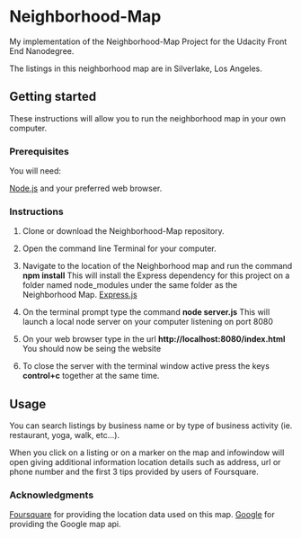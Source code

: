# Neighborhood-Map
My implementation of the Neighborhood-Map Project for the Udacity Front End Nanodegree.

The listings in this neighborhood map are in Silverlake, Los Angeles.

## Getting started

These instructions will allow you to run the neighborhood map in your own computer.

### Prerequisites

You will need:

[Node.js](https://nodejs.org/) and your preferred web browser.

### Instructions

1. Clone or download the Neighborhood-Map repository.

2. Open the command line Terminal for your computer.

3. Navigate to the location of the Neighborhood map and run the command **npm install**
This will install the Express dependency for this project on a folder named node_modules
under the same folder as the Neighborhood Map.
[Express.js](https://expressjs.com/)

4. On the terminal prompt type the command **node server.js**
This will launch a local node server on your computer listening on port 8080

5. On your web browser type in the url **http://localhost:8080/index.html**
You should now be seing the website

6. To close the server with the terminal window active press the keys **control+c** together at the same time.


## Usage
You can search listings by business name or by type of business activity (ie. restaurant, yoga, walk, etc...).

When you click on a listing or on a marker on the map and infowindow will open giving additional information location details such as address, url or phone number and the first 3 tips provided by users of Foursquare.

### Acknowledgments
[Foursquare](https://foursquare.com/) for providing the location data used on this map.
[Google](https://google.com) for providing the Google map api.
